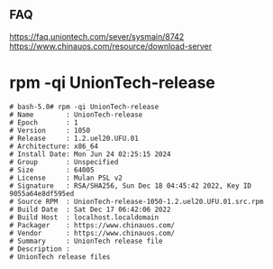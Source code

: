 
## FAQ
https://faq.uniontech.com/sever/sysmain/8742
https://www.chinauos.com/resource/download-server

# rpm -qi UnionTech-release
```
# bash-5.0# rpm -qi UnionTech-release
# Name        : UnionTech-release
# Epoch       : 1
# Version     : 1050
# Release     : 1.2.uel20.UFU.01
# Architecture: x86_64
# Install Date: Mon Jun 24 02:25:15 2024
# Group       : Unspecified
# Size        : 64005
# License     : Mulan PSL v2
# Signature   : RSA/SHA256, Sun Dec 18 04:45:42 2022, Key ID 9055a64e8df595ed
# Source RPM  : UnionTech-release-1050-1.2.uel20.UFU.01.src.rpm
# Build Date  : Sat Dec 17 06:42:06 2022
# Build Host  : localhost.localdomain
# Packager    : https://www.chinauos.com/
# Vendor      : https://www.chinauos.com/
# Summary     : UnionTech release file
# Description :
# UnionTech release files
```

